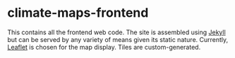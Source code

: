climate-maps-frontend
=====================

This contains all the frontend web code. The site is assembled using [Jekyll](http://jekyllrb.com) but can be served by any variety of means given its static nature. Currently, [Leaflet](http://leafletjs.com) is chosen for the map display. Tiles are custom-generated.
